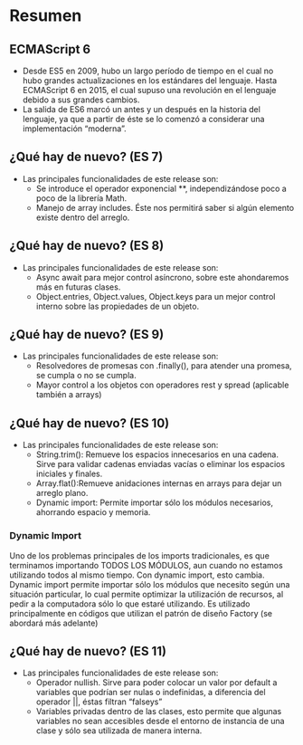 # Resumen

## ECMAScript 6
- Desde ES5 en 2009, hubo un largo período de tiempo en el cual no hubo grandes actualizaciones en los estándares del lenguaje. Hasta ECMAScript 6 en 2015, el cual supuso una revolución en el lenguaje debido a sus grandes cambios.
- La salida de ES6 marcó un antes y un después en la historia del lenguaje, ya que a partir de éste se lo comenzó a considerar una implementación “moderna”.

## ¿Qué hay de nuevo? (ES 7)
- Las principales funcionalidades de este release son:
  - Se introduce el operador exponencial **, independizándose poco a poco de la librería Math.
  - Manejo de array includes. Éste nos permitirá saber si algún elemento existe dentro del arreglo.

## ¿Qué hay de nuevo? (ES 8)
- Las principales funcionalidades de este release son:
  - Async await para mejor control asíncrono, sobre este ahondaremos más en futuras clases.
  - Object.entries, Object.values, Object.keys para un mejor control interno sobre las propiedades de un objeto.

## ¿Qué hay de nuevo? (ES 9)
- Las principales funcionalidades de este release son:
  - Resolvedores de promesas con .finally(), para atender una promesa, se cumpla o no se cumpla.
  - Mayor control a los objetos con operadores rest y spread (aplicable también a arrays)

## ¿Qué hay de nuevo? (ES 10)
- Las principales funcionalidades de este release son:
  - String.trim(): Remueve los espacios innecesarios en una cadena. Sirve para validar cadenas enviadas vacías o eliminar los espacios iniciales y finales.
  - Array.flat():Remueve anidaciones internas en arrays para dejar un arreglo plano.
  - Dynamic import: Permite importar sólo los módulos necesarios, ahorrando espacio y memoria.

### Dynamic Import
Uno de los problemas principales de los imports tradicionales, es que terminamos importando TODOS LOS MÓDULOS, aun cuando no estamos utilizando todos al mismo tiempo. 
Con dynamic import, esto cambia.
<br>
Dynamic import permite importar sólo los módulos que necesito según una situación particular, lo cual permite optimizar la utilización de recursos, al pedir a la computadora sólo lo que estaré utilizando.
Es utilizado principalmente en códigos que utilizan el patrón de diseño Factory (se abordará más adelante)

## ¿Qué hay de nuevo? (ES 11)
- Las principales funcionalidades de este release son:
  - Operador nullish. Sirve para poder colocar un valor por default a variables que podrían ser nulas o indefinidas, a diferencia del operador ||, éstas filtran “falseys”
  - Variables privadas dentro de las clases, esto permite que algunas variables no sean accesibles desde el entorno de instancia de una clase y sólo sea utilizada de manera interna.
